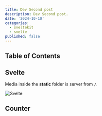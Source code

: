 ```yaml
---
title: Dev Second post
description: Dev Second post.
date: '2024-10-10'
categories:
  - sveltekit
  - svelte
published: false
---
```


<script>
  import Counter from '../lib/components/custom/counter.svelte'
</script>

## Table of Contents

## Svelte

Media inside the **static** folder is server from `/`.<p>

![Svelte](favicon.png)

## Counter

<Counter />
